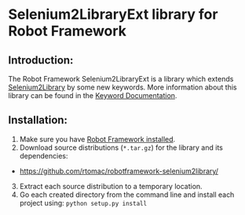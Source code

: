 # Selenium2LibraryExt library for Robot Framework

Introduction:
-------------

The Robot Framework Selenium2LibraryExt is a library which extends [Selenium2Library] by some new keywords. More information about this library can be found in the [Keyword Documentation].

Installation:
-------------

1. Make sure you have [Robot Framework installed].
2. Download source distributions (`*.tar.gz`) for the library and its dependencies:
 - https://github.com/rtomac/robotframework-selenium2library/
3. Extract each source distribution to a temporary location.
4. Go each created directory from the command line and install each project
   using: `python setup.py install`

[Selenium2Library]: https://github.com/rtomac/robotframework-selenium2library/
[Keyword Documentation]: http://rmerkushin.github.io/Selenium2LibraryExt/doc/Selenium2LibraryExt.html
[Robot Framework installed]: http://code.google.com/p/robotframework/wiki/Installation